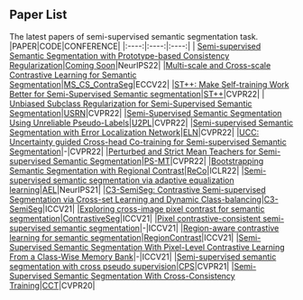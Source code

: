 ## Paper List
The latest papers of semi-supervised semantic segmentation task.
|PAPER|CODE|CONFERENCE|
|:----:|:----:|:----:|
| [Semi-supervised Semantic Segmentation with Prototype-based Consistency Regularization](https://arxiv.org/abs/2210.04388)|[Coming Soon](https://github.com/HeimingX/semi_seg_proto)|NeurIPS22|
|[Multi-scale and Cross-scale Contrastive Learning for Semantic Segmentation](https://arxiv.org/abs/2203.13409)|[MS_CS_ContraSeg](https://github.com/RViMLab/ECCV2022-multi-scale-and-cross-scale-contrastive-segmentation)|ECCV22|
|[ST++: Make Self-training Work Better for Semi-Supervised Semantic segmentation](https://openaccess.thecvf.com/content/CVPR2022/html/Yang_ST_Make_Self-Training_Work_Better_for_Semi-Supervised_Semantic_Segmentation_CVPR_2022_paper.html)|[ST++](https://github.com/LiheYoung/ST-PlusPlus)|CVPR22|
| [Unbiased Subclass Regularization for Semi-Supervised Semantic Segmentation](https://openaccess.thecvf.com/content/CVPR2022/papers/Guan_Unbiased_Subclass_Regularization_for_Semi-Supervised_Semantic_Segmentation_CVPR_2022_paper.pdf)|[USRN](https://github.com/Dayan-Guan/USRN)|CVPR22|
|[Semi-Supervised Semantic Segmentation Using Unreliable Pseudo-Labels](https://openaccess.thecvf.com/content/CVPR2022/html/Wang_Semi-Supervised_Semantic_Segmentation_Using_Unreliable_Pseudo-Labels_CVPR_2022_paper.html)|[U2PL](https://github.com/Haochen-Wang409/U2PL)|CVPR22|
|[Semi-supervised Semantic Segmentation with Error Localization Network](https://openaccess.thecvf.com/content/CVPR2022/html/Kwon_Semi-Supervised_Semantic_Segmentation_With_Error_Localization_Network_CVPR_2022_paper.html)|[ELN](https://github.com/kinux98/SSL_ELN)|CVPR22|
|[UCC: Uncertainty guided Cross-head Co-training for Semi-supervised Semantic Segmentation](https://openaccess.thecvf.com/content/CVPR2022/html/Fan_UCC_Uncertainty_Guided_Cross-Head_Co-Training_for_Semi-Supervised_Semantic_Segmentation_CVPR_2022_paper.html)|-|CVPR22|
|[Perturbed and Strict Mean Teachers for Semi-supervised Semantic Segmentation](https://openaccess.thecvf.com/content/CVPR2022/html/Liu_Perturbed_and_Strict_Mean_Teachers_for_Semi-Supervised_Semantic_Segmentation_CVPR_2022_paper.html)|[PS-MT](https://github.com/yyliu01/PS-MT)|CVPR22|
|[Bootstrapping Semantic Segmentation with Regional Contrast](https://arxiv.org/abs/2104.04465)|[ReCo](https://github.com/lorenmt/reco)|ICLR22|
|[Semi-supervised semantic segmentation via adaptive equalization learning](https://proceedings.neurips.cc/paper/2021/hash/b98249b38337c5088bbc660d8f872d6a-Abstract.html)|[AEL](https://github.com/hzhupku/SemiSeg-AEL)|NeurIPS21|
|[C3-SemiSeg: Contrastive Semi-supervised Segmentation via Cross-set Learning and Dynamic Class-balancing](https://openaccess.thecvf.com/content/ICCV2021/html/Zhou_C3-SemiSeg_Contrastive_Semi-Supervised_Segmentation_via_Cross-Set_Learning_and_Dynamic_Class-Balancing_ICCV_2021_paper.html)|[C3-SemiSeg](https://github.com/SIAAAAAA/C3-SemiSeg)|ICCV21|
|[Exploring cross-image pixel contrast for semantic segmentation](https://openaccess.thecvf.com/content/ICCV2021/html/Wang_Exploring_Cross-Image_Pixel_Contrast_for_Semantic_Segmentation_ICCV_2021_paper.html)|[ContrastiveSeg](https://github.com/tfzhou/ContrastiveSeg)|ICCV21|
|[Pixel contrastive-consistent semi-supervised semantic segmentation](https://openaccess.thecvf.com/content/ICCV2021/html/Zhong_Pixel_Contrastive-Consistent_Semi-Supervised_Semantic_Segmentation_ICCV_2021_paper.html)|-|ICCV21|
|[Region-aware contrastive learning for semantic segmentation](https://openaccess.thecvf.com/content/ICCV2021/html/Hu_Region-Aware_Contrastive_Learning_for_Semantic_Segmentation_ICCV_2021_paper.html)|[RegionContrast](https://github.com/hzhupku/RegionContrast)|ICCV21|
|[Semi-Supervised Semantic Segmentation With Pixel-Level Contrastive Learning From a Class-Wise Memory Bank](https://openaccess.thecvf.com/content/ICCV2021/html/Alonso_Semi-Supervised_Semantic_Segmentation_With_Pixel-Level_Contrastive_Learning_From_a_Class-Wise_ICCV_2021_paper.html)|-|ICCV21|
|[Semi-supervised semantic segmentation with cross pseudo supervision](https://openaccess.thecvf.com/content/CVPR2021/html/Chen_Semi-Supervised_Semantic_Segmentation_With_Cross_Pseudo_Supervision_CVPR_2021_paper.html)|[CPS](https://github.com/charlesCXK/TorchSemiSeg)|CVPR21|
|[Semi-Supervised Semantic Segmentation With Cross-Consistency Training](https://openaccess.thecvf.com/content_CVPR_2020/html/Ouali_Semi-Supervised_Semantic_Segmentation_With_Cross-Consistency_Training_CVPR_2020_paper.html)|[CCT](https://github.com/yassouali/CCT)|CVPR20|
